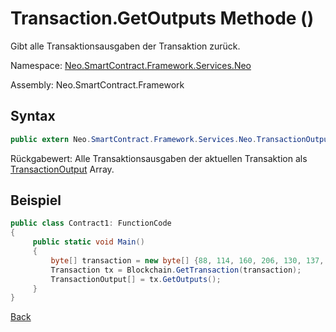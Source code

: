 # Transaction.GetOutputs Methode ()

Gibt alle Transaktionsausgaben der Transaktion zurück.

Namespace: [Neo.SmartContract.Framework.Services.Neo](../../neo.md)

Assembly: Neo.SmartContract.Framework

## Syntax

```c#
public extern Neo.SmartContract.Framework.Services.Neo.TransactionOutput[] GetOutputs()
```

Rückgabewert: Alle Transaktionsausgaben der aktuellen Transaktion als [TransactionOutput](../TransactionOutput.md) Array.

## Beispiel

```c#
public class Contract1: FunctionCode
{
     public static void Main()
     {
         byte[] transaction = new byte[] {88, 114, 160, 206, 130, 137, 41, 94, 119, 120, 242, 71, 232, 244, 3, 20, 165, 69, 182, 106, 185, 119, 239, 183, 65, 174, 220, 157, 251, 28, 215};
         Transaction tx = Blockchain.GetTransaction(transaction);
         TransactionOutput[] = tx.GetOutputs();
     }
}
```



[Back](../Transaction.md)
